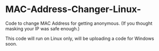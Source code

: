 # MAC-Address-Changer-Linux-
Code to change MAC Address for getting anonymous. (If you thought masking your IP was safe enough.)

This code will run on Linux only, will be uploading a code for Windows soon.
